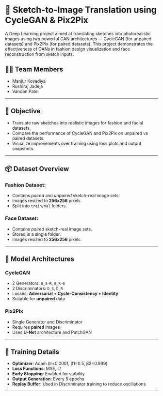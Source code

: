 # 🧠 Sketch-to-Image Translation using CycleGAN & Pix2Pix

A Deep Learning project aimed at translating sketches into photorealistic images using two powerful GAN architectures — CycleGAN (for unpaired datasets) and Pix2Pix (for paired datasets). This project demonstrates the effectiveness of GANs in fashion design visualization and face reconstruction from sketch inputs.

## 👨‍💻 Team Members
- Manjur Kovadiya
- Rushiraj Jadeja
- Vandan Patel

---

## 🎯 Objective

- Translate raw sketches into realistic images for fashion and facial datasets.
- Compare the performance of CycleGAN and Pix2Pix on unpaired vs paired datasets.
- Visualize improvements over training using loss plots and output snapshots.

---

## 📦 Dataset Overview

### Fashion Dataset:
- Contains *paired* and *unpaired* sketch-real image sets.
- Images resized to **256x256** pixels.
- Split into `train/val` folders.

### Face Dataset:
- Contains *paired* sketch-real image sets.
- Stored in a single folder.
- Images resized to **256x256** pixels.

---

## 🔧 Model Architectures

### CycleGAN
- 2 Generators: `G_S→R`, `G_R→S`
- 2 Discriminators: `D_S`, `D_R`
- Losses: **Adversarial + Cycle-Consistency + Identity**
- Suitable for **unpaired** data

### Pix2Pix
- Single Generator and Discriminator
- Requires **paired** images
- Uses **U-Net** architecture and PatchGAN

---

## 🧪 Training Details

- **Optimizer**: Adam (lr=0.0001, β1=0.5, β2=0.999)
- **Loss Functions**: MSE, L1
- **Early Stopping**: Enabled for stability
- **Output Generation**: Every 5 epochs
- **Replay Buffer**: Used in Discriminator training to reduce oscillations

---
